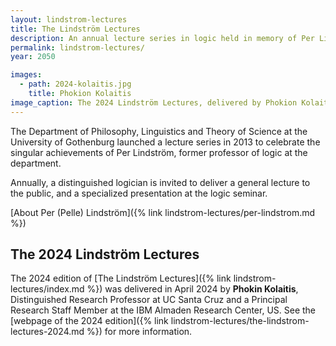 ```yaml
---
layout: lindstrom-lectures
title: The Lindström Lectures
description: An annual lecture series in logic held in memory of Per Lindström
permalink: lindstrom-lectures/
year: 2050

images: 
  - path: 2024-kolaitis.jpg
    title: Phokion Kolaitis
image_caption: The 2024 Lindström Lectures, delivered by Phokion Kolaitis
---
```


The Department of Philosophy, Linguistics and Theory of Science at the University of Gothenburg launched a lecture series in 2013 to celebrate the singular achievements of Per Lindström, former professor of logic at the department.

Annually, a distinguished logician is invited to deliver a general lecture to the public, and a specialized presentation at the logic seminar.

[About Per (Pelle) Lindström]({% link lindstrom-lectures/per-lindstrom.md %})

## The 2024 Lindström Lectures

The 2024 edition of [The Lindström Lectures]({% link lindstrom-lectures/index.md %}) was delivered in April 2024 by **Phokin Kolaitis**, Distinguished Research Professor at UC Santa Cruz and a Principal Research Staff Member at the IBM Almaden Research Center, US.
See the [webpage of the 2024 edition]({% link lindstrom-lectures/the-lindstrom-lectures-2024.md %}) for more information.